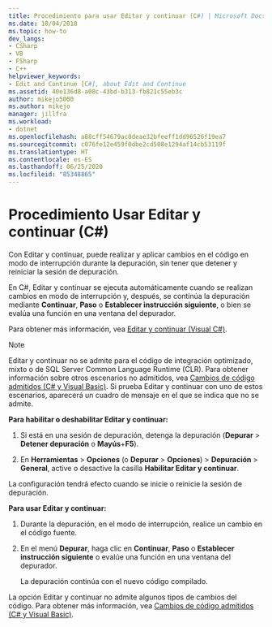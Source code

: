 ```yaml
---
title: Procedimiento para usar Editar y continuar (C#) | Microsoft Docs
ms.date: 10/04/2018
ms.topic: how-to
dev_langs:
- CSharp
- VB
- FSharp
- C++
helpviewer_keywords:
- Edit and Continue [C#], about Edit and Continue
ms.assetid: 40e136d8-a08c-43bd-b313-fb821c55eb3c
author: mikejo5000
ms.author: mikejo
manager: jillfra
ms.workload:
- dotnet
ms.openlocfilehash: a88cff54679ac0deae32bfeeff1dd96526f19ea7
ms.sourcegitcommit: c076fe12e459f0dbe2cd508e1294af14cb53119f
ms.translationtype: HT
ms.contentlocale: es-ES
ms.lasthandoff: 06/25/2020
ms.locfileid: "85348865"
---
```

# <a name="how-to-use-edit-and-continue-c"></a>Procedimiento Usar Editar y continuar (C#)
Con Editar y continuar, puede realizar y aplicar cambios en el código en modo de interrupción durante la depuración, sin tener que detener y reiniciar la sesión de depuración.

En C#, Editar y continuar se ejecuta automáticamente cuando se realizan cambios en modo de interrupción y, después, se continúa la depuración mediante **Continuar**, **Paso** o **Establecer instrucción siguiente**, o bien se evalúa una función en una ventana del depurador.

Para obtener más información, vea [Editar y continuar (Visual C#)](../debugger/edit-and-continue-visual-csharp.md).

>[!NOTE]
>Editar y continuar no se admite para el código de integración optimizado, mixto o de SQL Server Common Language Runtime (CLR). Para obtener información sobre otros escenarios no admitidos, vea [Cambios de código admitidos (C# y Visual Basic)](../debugger/supported-code-changes-csharp.md). Si prueba Editar y continuar con uno de estos escenarios, aparecerá un cuadro de mensaje en el que se indica que no se admite.

**Para habilitar o deshabilitar Editar y continuar:**

1. Si está en una sesión de depuración, detenga la depuración (**Depurar** > **Detener depuración** o **Mayús**+**F5**).

1. En **Herramientas** > **Opciones** (o **Depurar** > **Opciones**) > **Depuración** > **General**, active o desactive la casilla **Habilitar Editar y continuar**.

La configuración tendrá efecto cuando se inicie o reinicie la sesión de depuración.

**Para usar Editar y continuar:**

1. Durante la depuración, en el modo de interrupción, realice un cambio en el código fuente.

1. En el menú **Depurar**, haga clic en **Continuar**, **Paso** o **Establecer instrucción siguiente** o evalúe una función en una ventana del depurador.

   La depuración continúa con el nuevo código compilado.

La opción Editar y continuar no admite algunos tipos de cambios del código. Para obtener más información, vea [Cambios de código admitidos (C# y Visual Basic)](../debugger/supported-code-changes-csharp.md).
